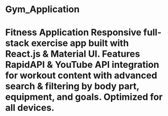 # Gym_Application
# Fitness Application  Responsive full-stack exercise app built with React.js &amp; Material UI. Features RapidAPI &amp; YouTube API integration for workout content with advanced search &amp; filtering by body part, equipment, and goals. Optimized for all devices.
